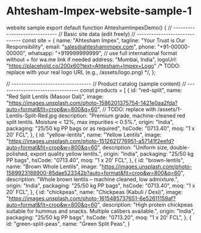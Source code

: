 # Ahtesham-Impex-website-sample-1
website sample
export default function AhteshamImpexDemo() {
// ------------------------------
// Basic site data (edit freely)
// ------------------------------
const site = {
name: "Ahtesham Impex",
tagline: "Your Trust is Our Responsibility",
email: "sales@ahteshamimpex.com",
phone: "+91-00000-00000",
whatsapp: "+919999999999", // use full international format without + for wa.me link if needed
address: "Mumbai, India",
logoUrl:
"https://placehold.co/200x60?text=Ahtesham+Impex+Logo" /* TODO: replace with your real logo URL (e.g., /assets/logo.png) */,
};


// ---------------------------------
// Product catalog (sample content)
// ---------------------------------
const products = [
{
id: "red-split",
name: "Red Split Lentils (Masoor Dal)",
image:
"https://images.unsplash.com/photo-1586201375754-1421e0aa2fda?auto=format&fit=crop&w=800&q=60", // TODO: replace with /assets/1-Lentils-Split-Red.jpg
description:
"Premium grade, machine-cleaned red split lentils. Moisture < 12%, max impurities < 0.5%.",
origin: "India",
packaging: "25/50 kg PP bags or as required",
hsCode: "0713.40",
moq: "1 x 20' FCL",
},
{
id: "yellow-lentils",
name: "Yellow Lentils",
image:
"https://images.unsplash.com/photo-1512621776951-a57141f2eefd?auto=format&fit=crop&w=800&q=60",
description:
"Uniform size, double-polished, export quality yellow lentils.",
origin: "India",
packaging: "25/50 kg PP bags",
hsCode: "0713.40",
moq: "1 x 20' FCL",
},
{
id: "brown-lentils",
name: "Brown Whole Lentils",
image:
"https://images.unsplash.com/photo-1589923188900-85dae523342b?auto=format&fit=crop&w=800&q=60",
description:
"Whole brown lentils – machine cleaned, low admixture.",
origin: "India",
packaging: "25/50 kg PP bags",
hsCode: "0713.40",
moq: "1 x 20' FCL",
},
{
id: "chickpeas",
name: "Chickpeas (Kabuli / Desi)",
image:
"https://images.unsplash.com/photo-1615485737651-6e52611159af?auto=format&fit=crop&w=800&q=60",
description:
"High protein chickpeas suitable for hummus and snacks. Multiple calibers available.",
origin: "India",
packaging: "25/50 kg PP bags",
hsCode: "0713.20",
moq: "1 x 20' FCL",
},
{
id: "green-split-peas",
name: "Green Split Peas",
}
